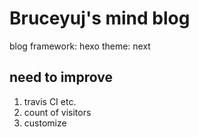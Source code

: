 Bruceyuj's mind blog
===
blog framework: hexo
theme: next

need to improve
---
1. travis CI etc.
2. count of visitors
3. customize
